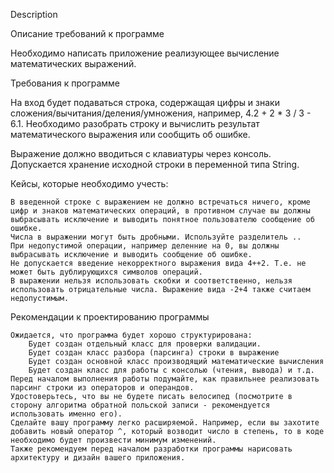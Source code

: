 Description

Описание требований к программе

Необходимо написать приложение реализующее вычисление математических выражений.

Требования к программе

На вход будет подаваться строка, содержащая цифры и знаки сложения/вычитания/деления/умножения, например, 4.2 + 2 * 3 / 3 - 6.1.
Необходимо разобрать строку и вычислить результат математического выражения или сообщить об ошибке.

Выражение должно вводиться с клавиатуры через консоль.
Допускается хранение исходной строки в переменной типа String.

Кейсы, которые необходимо учесть:

    В введенной строке с выражением не должно встречаться ничего, кроме цифр и знаков математических операций, в противном случае вы должны выбрасывать исключение и выводить понятное пользователю сообщение об ошибке.
    Числа в выражении могут быть дробными. Используйте разделитель ..
    При недопустимой операции, например деленние на 0, вы должны выбрасывать исключение и выводить сообщение об ошибке.
    Не допускается введение некорректного выражения вида 4++2. Т.е. не может быть дублирующихся символов операций.
    В выражении нельзя использовать скобки и соответственно, нельзя использовать отрицательные числа. Выражение вида -2+4 также считаем недопустимым.

Рекомендации к проектированию программы

    Ожидается, что программа будет хорошо структурирована:
        Будет создан отдельный класс для проверки валидации.
        Будет создан класс разбора (парсинга) строки в выражение
        Будет создан основной класс производящий математические вычисления
        Будет создан класс для работы с консолью (чтения, вывода) и т.д.
    Перед началом выполнения работы подумайте, как правильнее реализовать парсинг строки из операторов и операндов.
    Удостоверьтесь, что вы не будете писать велосипед (посмотрите в сторону алгоритма обратной польской записи - рекомендуется использовать именно его).
    Сделайте вашу программу легко расширяемой. Например, если вы захотите добавить новый оператор ^, который возводит число в степень, то в коде необходимо будет произвести минимум изменений.
    Также рекомендуем перед началом разработки программы нарисовать архитектуру и дизайн вашего приложения.

